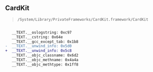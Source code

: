 ## CardKit

> `/System/Library/PrivateFrameworks/CardKit.framework/CardKit`

```diff

   __TEXT.__oslogstring: 0xc97
   __TEXT.__cstring: 0x64e
   __TEXT.__gcc_except_tab: 0x1b8
-  __TEXT.__unwind_info: 0x5d0
+  __TEXT.__unwind_info: 0x5c8
   __TEXT.__objc_classname: 0x6d2
   __TEXT.__objc_methname: 0x4a4a
   __TEXT.__objc_methtype: 0x1ff8

```
